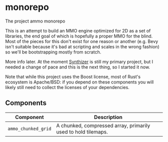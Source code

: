 # monorepo

The project ammo monorepo

This is an attempt to build an MMO engine optimized for 2D as a set of libraries, the end goal of which is hopefully a proper MMO for the blind.  Most of the pieces for this don't exist for one reason or another (e.g. Bevy isn't suitable because it's bad at scripting and scales in the wrong fashion) so we'll be bootstrapping mostly from scratch.

More info later.  At the moment [Synthizer](https://github.com/synthizer/synthizer) is still my primary project, but I needed a change of pace and this is the next thing, so I started it now.

Note that while this project uses the Boost license, most of Rust's ecosystem is Apache/BSD: if you depend on these components you will likely still need to collect the licenses of your dependencies.


## Components

Component | Description
--- | ---
`ammo_chunked_grid` | A chunked, compressed array, primarily used to hold tilemaps.
